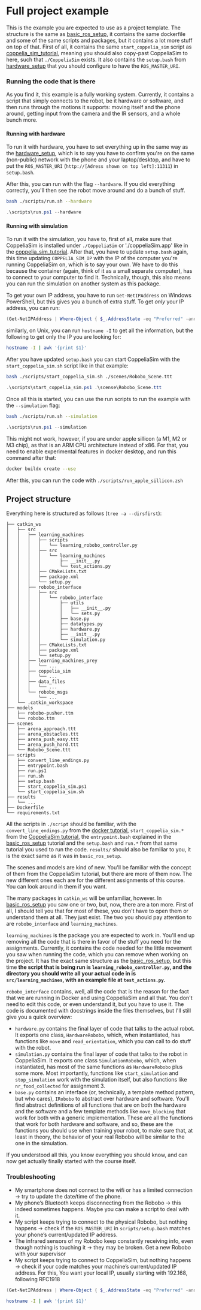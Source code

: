 # Full project example

This is the example you are expected to use as a project template. The structure is the same as [basic_ros_setup](https://github.com/ci-group/learning_machines_robobo/tree/master/examples/ros_basic_setup), it contains the same dockerfile and some of the same scripts and packages, but it contains a lot more stuff on top of that. First of all, it contains the same `start_coppelia_sim` script as [coppelia_sim_tutorial](https://github.com/ci-group/learning_machines_robobo/tree/master/examples/coppelia_sim_tutorial), meaning you should also copy-past CoppeliaSim to here, such that `./CoppeliaSim` exists. It also contains the `setup.bash` from [hardware_setup](https://github.com/ci-group/learning_machines_robobo/tree/master/examples/hardware_setup) that you should configure to have the `ROS_MASTER_URI`.

### Running the code that is there

As you find it, this example is a fully working system. Currently, it contains a script that simply connects to the robot, be it hardware or software, and then runs through the motions it supports: moving itself and the phone around, getting input from the camera and the IR sensors, and a whole bunch more.

#### Running with hardware

To run it with hardware, you have to set everything up in the same way as the [hardware_setup](https://github.com/ci-group/learning_machines_robobo/tree/master/examples/hardware_setup), which is to say you have to confirm you're on the same (non-public) network with the phone and your laptop/desktop, and have to put the `ROS_MASTER_URI` (`http://[Adress shown on top left]:11311`) in `setup.bash`.

After this, you can run with the flag `--hardware`. If you did everything correctly, you'll then see the robot move around and do a bunch of stuff.

```sh
bash ./scripts/run.sh --hardware
```

```ps1
.\scripts\run.ps1 --hardware
```

#### Running with simulation

To run it with the simulation, you have to, first of all, make sure that CoppeliaSim is installed under `./CoppeliaSim` or './coppeliaSim.app' like in the [coppelia_sim_tutorial](https://github.com/ci-group/learning_machines_robobo/tree/master/examples/coppelia_sim_tutorial). After that, you have to update `setup.bash` again, this time updating `COPPELIA_SIM_IP` with the IP of the computer you're running CoppeliaSim on, which is to say your own. We have to do this because the container (again, think of it as a small separate computer), has to connect to your computer to find it. Technically, though, this also means you can run the simulation on another system as this package.

To get your own IP address, you have to run `Get-NetIPAddress` on Windows PowerShell, but this gives you a bunch of extra stuff. To get _only_ your IP address, you can run:

```ps1
(Get-NetIPAddress | Where-Object { $_.AddressState -eq "Preferred" -and $_.ValidLifetime -lt "24:00:00" }).IPAddress
```

similarly, on Unix, you can run `hostname -I` to get all the information, but the following to get only the IP you are looking for:

```sh
hostname -I | awk '{print $1}'
```

After you have updated `setup.bash` you can start CoppeliaSim with the `start_coppelia_sim.sh` script like in that example:

```sh
bash ./scripts/start_coppelia_sim.sh ./scenes/Robobo_Scene.ttt
```

```ps1
.\scripts\start_coppelia_sim.ps1 .\scense\Robobo_Scene.ttt
```

Once all this is started, you can use the run scripts to run the example with the `--simulation` flag:

```sh
bash ./scripts/run.sh --simulation
```

```ps1
.\scripts\run.ps1 --simulation
```

This might not work, however, if you are under apple sillicon (a M1, M2 or M3 chip), as that is an ARM CPU architecture instead of x86. For that, you need to enable experimental features in docker desktop, and run this command after that:
```zsh
docker buildx create --use
```
After this, you can run the code with `./scripts/run_apple_sillicon.zsh`

## Project structure

Everything here is structured as follows (`tree -a --dirsfirst`):

```
├── catkin_ws
│   ├── src
│   │   ├── learning_machines
│   │   │   ├── scripts
│   │   │   │   └── learning_robobo_controller.py
│   │   │   ├── src
│   │   │   │   └── learning_machines
│   │   │   │       ├── __init__.py
│   │   │   │       └── test_actions.py
│   │   │   ├── CMakeLists.txt
│   │   │   ├── package.xml
│   │   │   └── setup.py
│   │   ├── robobo_interface
│   │   │   ├── src
│   │   │   │   └── robobo_interface
│   │   │   │       ├── utils
│   │   │   │       │   ├── __init__.py
│   │   │   │       │   └── sets.py
│   │   │   │       ├── base.py
│   │   │   │       ├── datatypes.py
│   │   │   │       ├── hardware.py
│   │   │   │       ├── __init__.py
│   │   │   │       └── simulation.py
│   │   │   ├── CMakeLists.txt
│   │   │   ├── package.xml
│   │   │   └── setup.py
│   │   ├── learning_machines_prey
│   │   │   └── ...
│   │   ├── coppelia_sim
│   │   │   └── ...
│   │   ├── data_files
│   │   │   └── ...
│   │   └── robobo_msgs
│   │       └── ...
│   └── .catkin_workspace
├── models
│   ├── robobo-pusher.ttm
│   └── robobo.ttm
├── scenes
│   ├── arena_approach.ttt
│   ├── arena_obstacles.ttt
│   ├── arena_push_easy.ttt
│   ├── arena_push_hard.ttt
│   └── Robobo_Scene.ttt
├── scripts
│   ├── convert_line_endings.py
│   ├── entrypoint.bash
│   ├── run.ps1
│   ├── run.sh
│   ├── setup.bash
│   ├── start_coppelia_sim.ps1
│   └── start_coppelia_sim.sh
├── results
│   └── ...
├── Dockerfile
└── requirements.txt
```

All the scripts in `./script` should be familiar, with the `convert_line_endings.py` from the [docker tutorial](https://github.com/ci-group/learning_machines_robobo/tree/master/examples/docker_tutorial), `start_coppelia_sim.*` from the [CoppeliaSim tutorial](https://github.com/ci-group/learning_machines_robobo/tree/master/examples/coppelia_sim_tutorial), the `entrypoint.bash` explained in the [basic_ros_setup](https://github.com/ci-group/learning_machines_robobo/tree/master/examples/ros_basic_setup) tutorial and the `setup.bash` and `run.*` from that same tutorial you used to run the code. `results/` should also be familiar to you, it is the exact same as it was in `basic_ros_setup`.

The scenes and models are kind of new. You'll be familiar with the concept of them from the CoppeliaSim tutorial, but there are more of them now. The new different ones each are for the different assignments of this course. You can look around in them if you want.

The many packages in `catkin_ws` will be unfamiliar, however. In [basic_ros_setup](https://github.com/ci-group/learning_machines_robobo/tree/master/examples/ros_basic_setup) you saw one or two, but, now, there are a ton more. First of all, I should tell you that for most of these, you don't have to open them or understand them at all. They just exist. The two you should pay attention to are `robobo_interface` and `learning_machines`.

`learning_machines` is the package you are expected to work in. You'll end up removing all the code that is there in favor of the stuff you need for the assignments. Currently, it contains the code needed for the little movement you saw when running the code, which you can remove when working on the project. It has the exact same structure as the [basic_ros_setup](https://github.com/ci-group/learning_machines_robobo/tree/master/examples/ros_basic_setup), but this time **the script that is being run is `learning_robobo_controller.py`, and the directory you should write all your actual code in is `src/learning_machines`, with an example file at `test_actions.py`.**

`robobo_interface` contains, well, all the code that is the reason for the fact that we are running in Docker and using CoppeliaSim and all that. You don't need to edit this code, or even understand it, but you have to use it. The code is documented with docstrings inside the files themselves, but I'll still give you a quick overview:

- `hardware.py` contains the final layer of code that talks to the actual robot. It exports one class, `HardwareRobobo`, which, when instantiated, has functions like `move` and `read_orientation`, which you can call to do stuff with the robot.
- `simulation.py` contains the final layer of code that talks to the robot in CoppeliaSim. It exports one class `SimulationRobobo`, which, when instantiated, has most of the same functions as `HardwareRobobo` plus some more. Most importantly, functions like `start_simulation` and `stop_simulation` work with the simulation itself, but also functions like `nr_food_collected` for assignment 3.
- `base.py` contains an interface (or, technically, a template method pattern, but who cares), `IRobobo` to abstract over hardware and software. You'll find abstract definitions of all functions that are on both the hardware and the software and a few template methods like `move_blocking` that work for both with a generic implementation. These are all the functions that work for both hardware and software, and so, these are the functions you should use when training your robot, to make sure that, at least in theory, the behavior of your real Robobo will be similar to the one in the simulation.

If you understood all this, you know everything you should know, and can now get actually finally started with the course itself.

### Troubleshooting

- My smartphone does not connect to the wifi or has a limited connection -> try to update the date/time of the phone.
- My phone’s Bluetooth keeps disconnecting from the Robobo -> this indeed sometimes happens. Maybe you can make a script to deal with it.
- My script keeps trying to connect to the physical Robobo, but nothing happens -> check if the `ROS_MASTER_URI` in `scripts/setup.bash` matches your phone’s current/updated IP address.
- The infrared sensors of my Robobo keep constantly receiving info, even though nothing is touching it -> they may be broken. Get a new Robobo with your supervisor
- My script keeps trying to connect to CoppeliaSim, but nothing happens -> check if your code matches your machine’s current/updated IP address. For this, You want your local IP, usually starting with 192.168, following RFC1918

```ps1
(Get-NetIPAddress | Where-Object { $_.AddressState -eq "Preferred" -and $_.ValidLifetime -lt "24:00:00" }).IPAddress
```

```sh
hostname -I | awk '{print $1}'
```

